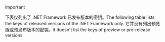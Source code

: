 
> [!IMPORTANT]
> <span data-ttu-id="cc582-101">下表仅列出了 .NET Framework 已发布版本的密钥。</span><span class="sxs-lookup"><span data-stu-id="cc582-101">The following table lists the keys of released versions of the .NET Framework only.</span></span> <span data-ttu-id="cc582-102">它并没有列出预览版或预发布版本的密钥。</span><span class="sxs-lookup"><span data-stu-id="cc582-102">It doesn't list the keys of preview or pre-release versions.</span></span>
